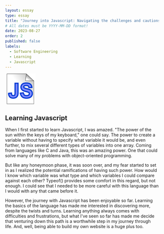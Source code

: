 ```yaml
---
layout: essay
type: essay
title: "Journey into Javascript: Navigating the challenges and cautions of a new language"
# All dates must be YYYY-MM-DD format!
date: 2023-08-27
order: 2
published: false
labels:
  - Software Engineering
  - Learning
  - Javascript
---
```


<img width="100px" class="rounded float-start pe-4" src="../img/javascript.png">

## Learning Javascript
When I first started to learn Javascript, I was amazed. "The power of the sun within the keys of my keyboard," one could say. The power to create a variable without having to specify what variable it would be, and even further, to mix several different types of variables into one array. Coming from languages like C and Java, this was an amazing power. One that could solve many of my problems with object-oriented programming.

But like any honeymoon phase, it was soon over, and my fear started to set in as I realized the potential ramifications of having such power. How would I know which variable was what type and which variables I could compare against each other? Typeof() provides some comfort in this regard, but not enough. I could see that I needed to be more careful with this language than I would with any that came before it. 

However, the journey with Javascript has been enjoyable so far. Learning the basics of the language has made me interested in discovering more, despite the twists and turns. Learning anything always comes with difficulties and frustrations, but what I've seen so far has made me decide that venturing down this path is a worthwhile step in my journey through life. And, well, being able to build my own website is a huge plus too. 
